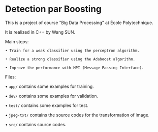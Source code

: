 # Detection par Boosting

This is a project of course "Big Data Processing" at École Polytechnique.

It is realized in C++ by Wang SUN.

Main steps:

	• Train for a weak classifier using the perceptron algorithm.

	• Realize a strong classifier using the Adaboost algorithm.

	• Improve the performance with MPI (Message Passing Interface).

Files:

• `app/` contains some examples for training.

• `dev/` contains some examples for validation.

• `test/` contains some examples for test.

• `jpeg-txt/` contains the source codes for the transformation of image.

• `src/` contains source codes.
